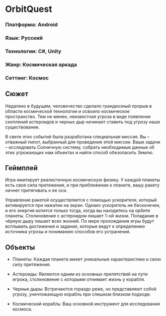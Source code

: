 # OrbitQuest
### Платформа: Android
### Язык: Русский
### Технологии: C#, Unity
### Жанр: Космическая аркада
### Сеттинг: Космос

## Сюжет
Недалеко в будущем, человечество сделало грандиозный прорыв в области космической технологии и освоило космическое пространство. 
Тем не менее, неизвестная угроза в виде появления скоплений астероидов и черных дыр начинает ставить под угрозу наше существование. 

В свете этих событий была разработана специальная миссия. Вы – отважный пилот, выбранный для проведения этой миссии. 
Ваши задачи – исследовать Солнечную систему, собрать  необходимые данные об этих угрожающих нам объектах и найти способ обезопасить Землю.

## Геймплей
Игра имитирует реалистичную космическую физику. У каждой планеты есть своя сила притяжения, и при приближении к планете, вашу ракету начнет притягивать к ее оси.

Управление ракетой осуществляется с помощью ускорителя, который активируется при нажатии на экран. Однако ускоритель не бесконечен, и его энергия копится только тогда, когда вы находитесь на орбите планеты.
Столкновение с астероидом лишает 1-ой жизни.
Попадание в чёрную дыру лишает всех жизней.
По мере прохождения игры будут всплывать достижения и задания, которые ведут к определению источника угрозы и пониманию способов его устранения.


## Объекты 
- Планеты: Каждая планета имеет уникальные характеристики и свою силу притяжения.
  
- Астероиды: Являются одним из основных препятствий на пути игрока, столкновение с которыми отнимает жизнь у корабля.

- Черные дыры: Встречаются гораздо реже, но представляют собой угрозу, уничтожающую корабль при слишком близком подходе.

- Космический корабль: Ваш основной инструмент для исследования космоса.

